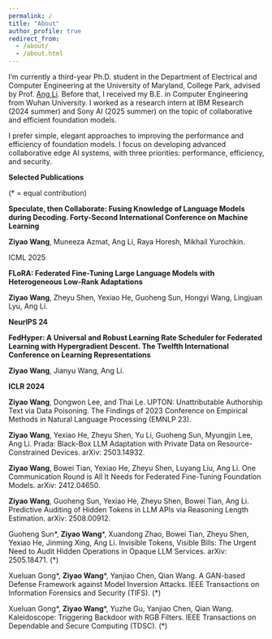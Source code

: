 ```yaml
---
permalink: /
title: "About"
author_profile: true
redirect_from: 
  - /about/
  - /about.html
---
```


I’m currently a third-year Ph.D. student in the Department of Electrical and Computer Engineering at the University of Maryland, College Park, advised by Prof. [Ang Li](https://www.ang-li.com/). Before that, I received my B.E. in Computer Engineering from Wuhan University. I worked as a research intern at IBM Research (2024 summer) and Sony AI (2025 summer) on the topic of collaborative and efficient foundation models.

I prefer simple, elegant approaches to improving the performance and efficiency of foundation models. I focus on developing advanced collaborative edge AI systems, with three priorities: performance, efficiency, and security.

**Selected Publications**

(* = equal contribution) 

**Speculate, then Collaborate: Fusing Knowledge of Language Models during Decoding. Forty-Second International Conference on Machine Learning**

**Ziyao Wang**, Muneeza Azmat, Ang Li, Raya Horesh, Mikhail Yurochkin.

ICML 2025

**FLoRA: Federated Fine-Tuning Large Language Models with Heterogeneous Low-Rank Adaptations**

**Ziyao Wang**, Zheyu Shen, Yexiao He, Guoheng Sun, Hongyi Wang, Lingjuan Lyu, Ang Li. 

**NeurIPS 24**

**FedHyper: A Universal and Robust Learning Rate Scheduler for Federated Learning with Hypergradient Descent. The Twelfth International Conference on Learning Representations**

**Ziyao Wang**, Jianyu Wang, Ang Li. 

**ICLR 2024**

**Ziyao Wang**, Dongwon Lee, and Thai Le. UPTON: Unattributable Authorship Text via Data Poisoning. The Findings of 2023 Conference on Empirical Methods in Natural Language Processing (EMNLP 23).

**Ziyao Wang**, Yexiao He, Zheyu Shen, Yu Li, Guoheng Sun, Myungjin Lee, Ang Li. Prada: Black-Box LLM Adaptation with Private Data on Resource-Constrained Devices. arXiv: 2503.14932.

**Ziyao Wang**, Bowei Tian, Yexiao He, Zheyu Shen, Luyang Liu, Ang Li. One Communication Round is All It Needs for Federated Fine-Tuning Foundation Models. arXiv: 2412.04650.

**Ziyao Wang**, Guoheng Sun, Yexiao He, Zheyu Shen, Bowei Tian, Ang Li. Predictive Auditing of Hidden Tokens in LLM APIs via Reasoning Length Estimation. arXiv: 2508.00912.

Guoheng Sun*, **Ziyao Wang***, Xuandong Zhao, Bowei Tian, Zheyu Shen, Yexiao He, Jinming Xing, Ang Li. Invisible Tokens, Visible Bills: The Urgent Need to Audit Hidden Operations in Opaque LLM Services. arXiv: 2505.18471. (*)

Xueluan Gong*, **Ziyao Wang***, Yanjiao Chen, Qian Wang. A GAN-based Defense Framework against Model Inversion Attacks. IEEE Transactions on Information Forensics and Security (TIFS). (*)

Xueluan Gong*, **Ziyao Wang***, Yuzhe Gu, Yanjiao Chen, Qian Wang. Kaleidoscope: Triggering Backdoor with RGB Filters. IEEE Transactions on Dependable and Secure Computing (TDSC). (*)
